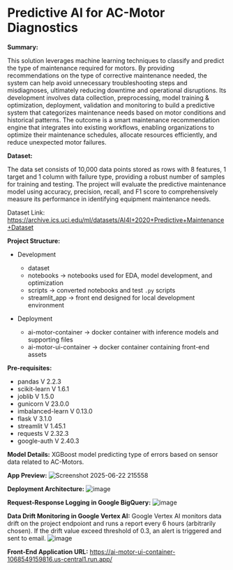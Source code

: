 # Predictive AI for AC-Motor Diagnostics

**Summary:**

This solution leverages machine learning techniques to classify and predict the type of maintenance required for motors. By providing recommendations on the type of corrective maintenance needed, the system can help avoid unnecessary troubleshooting steps and misdiagnoses, ultimately reducing downtime and operational disruptions. Its development involves data collection, preprocessing, model training & optimization, deployment, validation and monitoring to build a predictive system that categorizes maintenance needs based on motor conditions and historical patterns. The outcome is a smart maintenance recommendation engine that integrates into existing workflows, enabling organizations to optimize their maintenance schedules, allocate resources efficiently, and reduce unexpected motor failures.

**Dataset:**

The data set consists of 10,000 data points stored as rows with 8 features, 1 target and 1 column with failure type, providing a robust number of samples for training and testing. The project will evaluate the predictive maintenance model using accuracy, precision, recall, and F1 score to comprehensively measure its performance in identifying equipment maintenance needs.

Dataset Link: https://archive.ics.uci.edu/ml/datasets/AI4I+2020+Predictive+Maintenance+Dataset 

**Project Structure:**


* Development
  * dataset  
  * notebooks → notebooks used for EDA, model development, and optimization  
  * scripts → converted notebooks and test `.py` scripts  
  * streamlit_app → front end designed for local development environment  

* Deployment  
  * ai-motor-container → docker container with inference models and supporting files  
  * ai-motor-ui-container → docker container containing front-end assets

**Pre-requisites:**
*   pandas V 2.2.3
*   scikit-learn V 1.6.1
*   joblib V 1.5.0
*   gunicorn V 23.0.0
*   imbalanced-learn V 0.13.0
*   flask V 3.1.0
*   streamlit V 1.45.1
*   requests V 2.32.3
*   google-auth V 2.40.3

**Model Details:**
XGBoost model predicting type of errors based on sensor data related to AC-Motors.

**App Preview:**
![Screenshot 2025-06-22 215558](https://github.com/user-attachments/assets/513a136c-c336-4638-8f3e-881960f682e6)


**Deployment Architecture:**
![image](https://github.com/user-attachments/assets/e3a991ff-cb47-4e0c-8074-0e9750449759)

**Request-Response Logging in Google BigQuery:**
![image](https://github.com/user-attachments/assets/7e432c8c-2597-4b91-a845-98ea8862c4bb)

**Data Drift Monitoring in Google Vertex AI:**
Google Vertex AI monitors data drift on the project endpoiont and runs a report every 6 hours (arbitrarily chosen). If the drift value exceed threshold of 0.3, an alert is triggered and sent to email.
![image](https://github.com/user-attachments/assets/31adaef7-3c05-4078-828b-cf6ae12d3a89)


**Front-End Application URL:** https://ai-motor-ui-container-1068549159816.us-central1.run.app/
